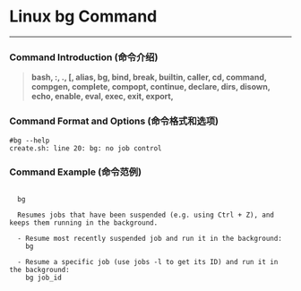 # Linux bg Command
-------------------
### Command Introduction (命令介绍)
> **bash, :, ., [, alias, bg, bind, break, builtin, caller, cd, command, compgen, complete, compopt, continue, declare, dirs, disown, echo, enable, eval, exec, exit, export,**
### Command Format and Options (命令格式和选项)
```
#bg --help
create.sh: line 20: bg: no job control
```
### Command Example (命令范例)
```

  bg

  Resumes jobs that have been suspended (e.g. using Ctrl + Z), and keeps them running in the background.

  - Resume most recently suspended job and run it in the background:
    bg

  - Resume a specific job (use jobs -l to get its ID) and run it in the background:
    bg job_id


```
